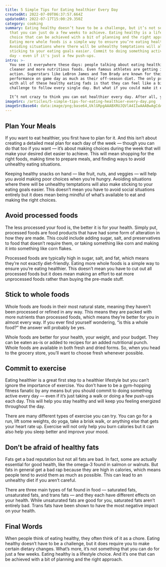 ```yaml
---
title: 5 Simple Tips for Eating healthier Every Day
createdAt: 2022-07-09T06:37:57.664Z
updatedAt: 2022-07-17T15:00:29.350Z
category: cooking
summary: Eating healthy doesn’t have to be a challenge, but it’s not something
  that you can just do a few weeks to achieve. Eating healthy is a lifestyle
  choice that can be achieved with a bit of planning and the right approach.
  Eating more whole foods is a simple way to ensure you’re eating healthier.
  Avoiding situations where there will be unhealthy temptations will also make
  sticking to your eating goals easier. Commit to doing something active every
  day - even if it's just a few push-ups.
intro: >-
  You see it everywhere these days: people talking about eating healthier,
  cleaner and more nutritious foods. Even famous athletes are getting in on the
  action. Superstars like LeBron James and Tom Brady are known for their high
  performance on game day as much as their off-season diet. The only problem
  with all of these healthy eating fads is that they can feel like a big
  challenge to follow every single day. But what if you could make it easier? 

  It’t not crazy to think you can eat healthier every day. After all, you aren’t permanently locked into an unhealthy lifestyle. Your habits change over time, which means your diet can too! You just need a plan to get there, which is why we’ve outlined five simple tips that will help you eat healthier every day without feeling like a chore.
imageSrc: /articles/5-simple-tips-for-eating-healthier-every-day.png
imageSrcBase64: data:image/png;base64,UklGRpgAAABXRUJQVlA4IIwAAABwAgCdASoKAAoAAUAmJQBOiP1RayOTETh8TX4AAPvUXfSEOGZGPfLvfP/NWw/wdLF/8pqtw4Ro++IDvEpM3JsKPtFrHqPUN7PByb1r+jJZGLyZelAGtpKHtMJ5JTvGIINLCaQ6aQCMndEVKg4KDXgl8lnB+XHrUYoe8EPvvzBDkv9bXYZVHtjkIAAAAA==
---
```


## Plan Your Meals

If you want to eat healthier, you first have to plan for it. And this isn’t about creating a detailed meal plan for each day of the week — though you can do that too if you want — it’s about making choices during the week that will make your desired diet easier to achieve. This will mean shopping for the right foods, making time to prepare meals, and finding ways to avoid unhealthy eating situations.

Keeping healthy snacks on hand — like fruit, nuts, and veggies — will help you avoid making poor choices when you’re hungry. Avoiding situations where there will be unhealthy temptations will also make sticking to your eating goals easier. This doesn’t mean you have to avoid social situations entirely but it does mean being mindful of what’s available to eat and making the right choices.

## Avoid processed foods

The less processed your food is, the better it is for your health. Simply put, processed foods are food products that have had some form of alteration in how they are made. This could include adding sugar, salt, and preservatives to food that doesn’t require them, or taking something like corn and making it into something like corn flakes.

Processed foods are typically high in sugar, salt, and fat, which means they’re not exactly diet-friendly. Eating more whole foods is a simple way to ensure you’re eating healthier. This doesn’t mean you have to cut out all processed foods but it does mean making an effort to eat more unprocessed foods rather than buying the pre-made stuff.

## Stick to whole foods

Whole foods are foods in their most natural state, meaning they haven’t been processed or refined in any way. This means they are packed with more nutrients than processed foods, which means they’re better for you in almost every way. If you ever find yourself wondering, “is this a whole food?” the answer will probably be yes.

Whole foods are better for your health, your weight, and your budget. They can be eaten as-is or added to recipes for an added nutritional punch. Whole foods are available in both fresh and dried forms. So, when you head to the grocery store, you’ll want to choose fresh whenever possible.

## Commit to exercise

Eating healthier is a great first step to a healthier lifestyle but you can’t ignore the importance of exercise. You don’t have to be a gym-hopping fitness fanatic by any means but you should commit to doing something active every day — even if it’s just taking a walk or doing a few push-ups each day. This will help you stay healthy and will keep you feeling energized throughout the day.

There are many different types of exercise you can try. You can go for a run, lift some weights, do yoga, take a brisk walk, or anything else that gets your heart rate up. Exercise will not only help you burn calories but it can also help you sleep better and improve your mood.

## Don’t be afraid of healthy fats

Fats get a bad reputation but not all fats are bad. In fact, some are actually essential for good health, like the omega-3 found in salmon or walnuts. But fats in general get a bad rap because they are high in calories, which means people tend to avoid them as much as possible. This can lead to an unhealthy diet if you aren’t careful.

There are three main types of fat found in food — saturated fats, unsaturated fats, and trans fats — and they each have different effects on your health. While unsaturated fats are good for you, saturated fats aren’t entirely bad. Trans fats have been shown to have the most negative impact on your health.

## Final Words

When people think of eating healthy, they often think of it as a chore. Eating healthy doesn’t have to be a challenge, but it does require you to make certain dietary changes. What’s more, it’s not something that you can do for just a few weeks. Eating healthy is a lifestyle choice. And it’s one that can be achieved with a bit of planning and the right approach.
